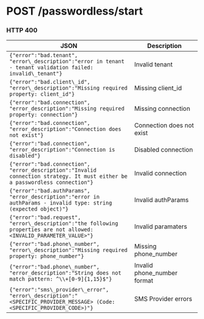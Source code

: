 # POST /passwordless/start

### HTTP 400

JSON | Description
-----|------------
`{"error":"bad.tenant", "error\_description":"error in tenant - tenant validation failed: invalid\_tenant"}` | Invalid tenant
`{"error":"bad.client\_id", "error\_description":"Missing required property: client_id"}` | Missing client_id
`{"error":"bad.connection", "error_description":"Missing required property: connection"}` | Missing connection
`{"error":"bad.connection", "error_description":"Connection does not exist"}` | Connection does not exist
`{"error":"bad.connection", "error_description":"Connection is disabled"}` | Disabled&nbsp;connection
`{"error":"bad.connection", "error_description":"Invalid connection strategy. It must either be a passwordless connection"}` | Invalid connection
`{"error":"bad.authParams", "error_description":"error in authParams - invalid type: string (expected object)"}` | Invalid authParams
`{"error":"bad.request", "error\_description":"the following properties are not allowed: <INVALID_PARAMETER_VALUE>"}` | Invalid paramaters
`{"error":"bad.phone\_number", "error\_description":"Missing required property: phone_number"}` | Missing phone_number
`{"error":"bad.phone\_number", "error_description":"String does not match pattern: ^\\+[0-9]{1,15}$"}` | Invalid phone_number format
`{"error":"sms\_provider\_error", "error\_description":"<SPECIFIC_PROVIDER_MESSAGE> (Code: <SPECIFIC_PROVIDER_CODE>)"}` | SMS Provider errors
